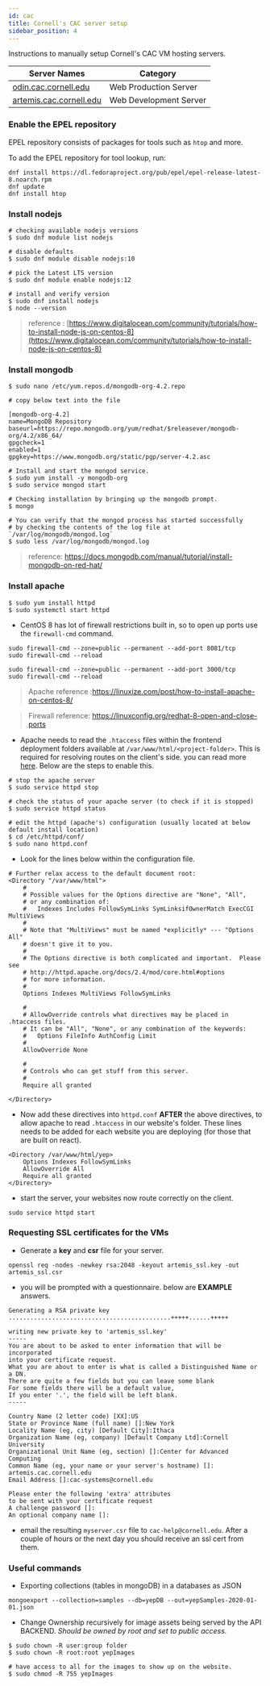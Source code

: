 ```yaml
---
id: cac
title: Cornell's CAC server setup
sidebar_position: 4
---
```


Instructions to manually setup Cornell's CAC VM hosting servers.

|Server Names| Category|
|----|----|
|[odin.cac.cornell.edu](http://odin.cac.cornell.edu/) | Web Production Server |
|[artemis.cac.cornell.edu](http://artemis.cac.cornell.edu/)| Web Development Server |

### Enable the EPEL repository

EPEL repository consists of packages for tools such as `htop` and more.

To add the EPEL repository for tool lookup, run:

```
dnf install https://dl.fedoraproject.org/pub/epel/epel-release-latest-8.noarch.rpm
dnf update
dnf install htop
```

### Install nodejs

```
# checking available nodejs versions
$ sudo dnf module list nodejs

# disable defaults
$ sudo dnf module disable nodejs:10

# pick the Latest LTS version
$ sudo dnf module enable nodejs:12

# install and verify version
$ sudo dnf install nodejs
$ node --version
```

> reference : [https://www.digitalocean.com/community/tutorials/how-to-install-node-js-on-centos-8](https://www.digitalocean.com/community/tutorials/how-to-install-node-js-on-centos-8)

### Install mongodb

```
$ sudo nano /etc/yum.repos.d/mongodb-org-4.2.repo

# copy below text into the file

[mongodb-org-4.2]
name=MongoDB Repository
baseurl=https://repo.mongodb.org/yum/redhat/$releasever/mongodb-org/4.2/x86_64/
gpgcheck=1
enabled=1
gpgkey=https://www.mongodb.org/static/pgp/server-4.2.asc

```

```
# Install and start the mongod service.
$ sudo yum install -y mongodb-org
$ sudo service mongod start

# Checking installation by bringing up the mongodb prompt.
$ mongo

# You can verify that the mongod process has started successfully
# by checking the contents of the log file at `/var/log/mongodb/mongod.log`
$ sudo less /var/log/mongodb/mongod.log

```

> reference: [https://docs.mongodb.com/manual/tutorial/install-mongodb-on-red-hat/
](https://docs.mongodb.com/manual/tutorial/install-mongodb-on-red-hat/
)

### Install apache


```
$ sudo yum install httpd
$ sudo systemctl start httpd

```

- CentOS 8 has lot of firewall restrictions built in, so to open up ports use the `firewall-cmd` command.


```
sudo firewall-cmd --zone=public --permanent --add-port 8081/tcp
sudo firewall-cmd --reload

sudo firewall-cmd --zone=public --permanent --add-port 3000/tcp
sudo firewall-cmd --reload
```

> Apache reference :[https://linuxize.com/post/how-to-install-apache-on-centos-8/
](https://linuxize.com/post/how-to-install-apache-on-centos-8/
)

> Firewall reference: [https://linuxconfig.org/redhat-8-open-and-close-ports
](https://linuxconfig.org/redhat-8-open-and-close-ports
)

- Apache needs to read the `.htaccess` files within the frontend deployment folders available at `/var/www/html/<project-folder>`.
This is required for resolving routes on the client's side. you can read more [here](https://create-react-app.dev/docs/deployment/#serving-apps-with-client-side-routing). Below are the steps to enable this.

```
# stop the apache server
$ sudo service httpd stop

# check the status of your apache server (to check if it is stopped)
$ sudo service httpd status

# edit the httpd (apache's) configuration (usually located at below default install location)
$ cd /etc/httpd/conf/
$ sudo nano httpd.conf
```

- Look for the lines below within the configuration file.

```
# Further relax access to the default document root:
<Directory "/var/www/html">
    #
    # Possible values for the Options directive are "None", "All",
    # or any combination of:
    #   Indexes Includes FollowSymLinks SymLinksifOwnerMatch ExecCGI MultiViews
    #
    # Note that "MultiViews" must be named *explicitly* --- "Options All"
    # doesn't give it to you.
    #
    # The Options directive is both complicated and important.  Please see
    # http://httpd.apache.org/docs/2.4/mod/core.html#options
    # for more information.
    #
    Options Indexes MultiViews FollowSymLinks

    #
    # AllowOverride controls what directives may be placed in .htaccess files.
    # It can be "All", "None", or any combination of the keywords:
    #   Options FileInfo AuthConfig Limit
    #
    AllowOverride None

    #
    # Controls who can get stuff from this server.
    #
    Require all granted

</Directory>

```

- Now add these directives into `httpd.conf` **AFTER** the above directives, to allow apache to read `.htaccess` in our website's folder. These lines needs to be added for each website you are deploying (for those that are built on react).

```
<Directory /var/www/html/yep>
    Options Indexes FollowSymLinks
    AllowOverride All
    Require all granted
</Directory>
```

- start the server, your websites now route correctly on the client.

```
sudo service httpd start
```

### Requesting SSL certificates for the VMs

- Generate a **key** and **csr** file for your server.
```
openssl req -nodes -newkey rsa:2048 -keyout artemis_ssl.key -out artemis_ssl.csr
```
- you will be prompted with a questionnaire. below are **EXAMPLE** answers.

```
Generating a RSA private key
.............................................+++++......+++++

writing new private key to 'artemis_ssl.key'
-----
You are about to be asked to enter information that will be incorporated
into your certificate request.
What you are about to enter is what is called a Distinguished Name or a DN.
There are quite a few fields but you can leave some blank
For some fields there will be a default value,
If you enter '.', the field will be left blank.
-----

Country Name (2 letter code) [XX]:US
State or Province Name (full name) []:New York
Locality Name (eg, city) [Default City]:Ithaca
Organization Name (eg, company) [Default Company Ltd]:Cornell University
Organizational Unit Name (eg, section) []:Center for Advanced Computing
Common Name (eg, your name or your server's hostname) []: artemis.cac.cornell.edu
Email Address []:cac-systems@cornell.edu

Please enter the following 'extra' attributes
to be sent with your certificate request
A challenge password []:
An optional company name []:
```

- email the resulting `myserver.csr` file to `cac-help@cornell.edu`. After a couple of hours or the next day you should receive an ssl cert from them.


### Useful commands

- Exporting collections (tables in mongoDB) in a databases as JSON

```
mongoexport --collection=samples --db=yepDB --out=yepSamples-2020-01-01.json
```

- Change Ownership recursively for image assets being served by the API BACKEND. _Should be owned by root and set to public access._

```
$ sudo chown -R user:group folder
$ sudo chown -R root:root yepImages

# have access to all for the images to show up on the website.
$ sudo chmod -R 755 yepImages
```
